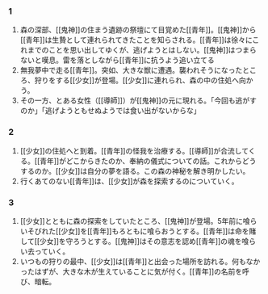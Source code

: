 ### 1
1. 森の深部、[[鬼神]]の住まう遺跡の祭壇にて目覚めた[[青年]]。[[鬼神]]から[[青年]]は生贄として連れられてきたことを知らされる。[[青年]]は徐々にこれまでのことを思い出してゆくが、逃げようとはしない。[[鬼神]]はつまらないと嘆息。雷を落としながら[[青年]]に抗うよう追い立てる
2. 無我夢中で走る[[青年]]。突如、大きな獣に遭遇。襲われそうになったところ、狩りをする[[少女]]が登場。[[少女]]に連れられ、森の中の住処へ向かう。
3. その一方、とある女性（[[導師]]）が[[鬼神]]の元に現れる。「今回も逃がすのか」「逃げようともせぬようでは食い出がないからな」
### 2
1. [[少女]]の住処へと到着。[[青年]]の怪我を治療する。[[導師]]が合流してくる。[[青年]]がどこからきたのか、奉納の儀式についての話。これからどうするのか。[[少女]]は自分の夢を語る。この森の神秘を解き明かしたい。
2. 行くあてのない[[青年]]は、[[少女]]が森を探索するのについていく。
### 3
1. [[少女]]とともに森の探索をしていたところ、[[鬼神]]が登場。5年前に喰らいそびれた[[少女]]を[[青年]]もろともに喰らおうとする。[[青年]]は命を賭して[[少女]]を守ろうとする。[[鬼神]]はその意志を認め[[青年]]の魂を喰らい去っていく。
2. いつもの狩りの最中、[[少女]]は[[青年]]と出会った場所を訪れる。何もなかったはずが、大きな木が生えていることに気が付く。[[青年]]の名前を呼び、暗転。
